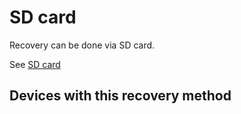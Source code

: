 # SD card

Recovery can be done via SD card.

See [SD card](/docs/guide-user/installation/installation_methods/sd_card "docs:guide-user:installation:installation_methods:sd_card")

## Devices with this recovery method
